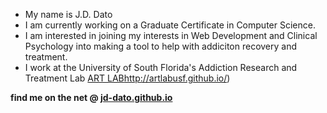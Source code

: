 - My name is J.D. Dato
- I am currently working on a Graduate Certificate in Computer Science.
- I am interested in joining my interests in Web Development and Clinical Psychology into making a tool to help with addiciton recovery and treatment.
- I work at the University of South Florida's Addiction Research and Treatment Lab [ART LAB](http://artlabusf.github.io/)http://artlabusf.github.io/)

**find me on the net @ [jd-dato.github.io](jd-dato.github.io)**


